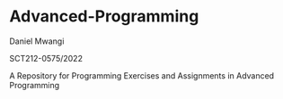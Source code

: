 # Advanced-Programming

Daniel Mwangi 

SCT212-0575/2022

A Repository for Programming Exercises and Assignments in Advanced Programming 
